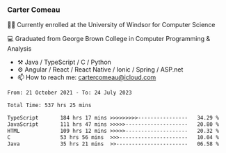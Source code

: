 ### Carter Comeau

🙋‍♂️ Currently enrolled at the University of Windsor for Computer Science

💻 Graduated from George Brown College in Computer Programming & Analysis

- ⚒️ Java / TypeScript / C / Python
- ⚙️ Angular / React / React Native / Ionic / Spring / ASP.net
- 📫 How to reach me: cartercomeau@icloud.com

<!--START_SECTION:waka-->

```txt
From: 21 October 2021 - To: 24 July 2023

Total Time: 537 hrs 25 mins

TypeScript       184 hrs 17 mins >>>>>>>>>----------------   34.29 %
JavaScript       111 hrs 47 mins >>>>>--------------------   20.80 %
HTML             109 hrs 12 mins >>>>>--------------------   20.32 %
C                53 hrs 56 mins  >>>----------------------   10.04 %
Java             35 hrs 21 mins  >>-----------------------   06.58 %
```

<!--END_SECTION:waka-->
